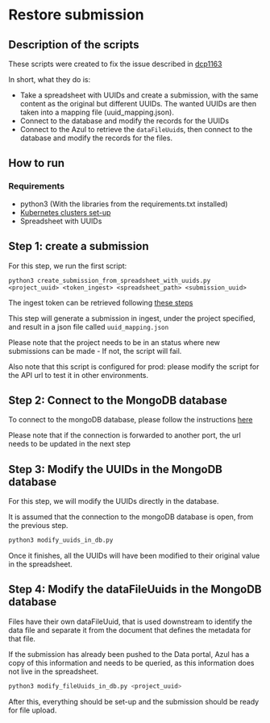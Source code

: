 # Restore submission

## Description of the scripts

These scripts were created to fix the issue described in [dcp1163](https://app.zenhub.com/workspaces/operations-5fa2d8f2df78bb000f7fb2b5/issues/gh/ebi-ait/hca-ebi-wrangler-central/1163)

In short, what they do is:

- Take a spreadsheet with UUIDs and create a submission, with the same content as the original but different UUIDs. The wanted UUIDs are then taken into a mapping file (uuid_mapping.json).
- Connect to the database and modify the records for the UUIDs
- Connect to the Azul to retrieve the `dataFileUuid`s, then connect to the database and modify the records for the files.

## How to run

### Requirements

- python3 (With the libraries from the requirements.txt installed)
- [Kubernetes clusters set-up](https://github.com/ebi-ait/ingest-kube-deployment)
- Spreadsheet with UUIDs

## Step 1: create a submission

For this step, we run the first script:
```
python3 create_submission_from_spreadsheet_with_uuids.py <project_uuid> <token_ingest> <spreadsheet_path> <submission_uuid>
```

The ingest token can be retrieved following [these steps](https://ebi-ait.github.io/hca-ebi-dev-team/operations_tasks/api_token.html)

This step will generate a submission in ingest, under the project specified, and result in a json file called `uuid_mapping.json`

Please note that the project needs to be in an status where new submissions can be made - If not, the script will fail.

Also note that this script is configured for prod: please modify the script for the API url to test it in other environments.


## Step 2: Connect to the MongoDB database

To connect to the mongoDB database, please follow the instructions [here](https://github.com/ebi-ait/ingest-kube-deployment#using-a-mongodb-client)

Please note that if the connection is forwarded to another port, the url needs to be updated in the next step

## Step 3: Modify the UUIDs in the MongoDB database

For this step, we will modify the UUIDs directly in the database.

It is assumed that the connection to the mongoDB database is open, from the previous step.

```bash
python3 modify_uuids_in_db.py 
```

Once it finishes, all the UUIDs will have been modified to their original value in the spreadsheet.

## Step 4: Modify the dataFileUuids in the MongoDB database

Files have their own dataFileUuid, that is used downstream to identify the data file and separate it from the document
that defines the metadata for that file.

If the submission has already been pushed to the Data portal, Azul has a copy of this information and needs to be queried,
as this information does not live in the spreadsheet.

```bash
python3 modify_fileUuids_in_db.py <project_uuid>
```

After this, everything should be set-up and the submission should be ready for file upload.